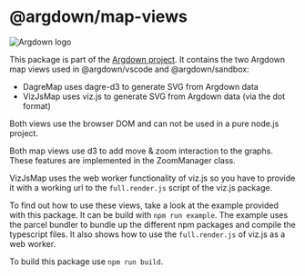 # @argdown/map-views

![Argdown logo](https://raw.githubusercontent.com/christianvoigt/argdown/HEAD/argdown-arrow.png?sanitize=true "Argdown logo")

This package is part of the [Argdown project](https://argdown.org). It contains the two Argdown map views used in @argdown/vscode and @argdown/sandbox:

- DagreMap uses dagre-d3 to generate SVG from Argdown data
- VizJsMap uses viz.js to generate SVG from Argdown data (via the dot format)

Both views use the browser DOM and can not be used in a pure node.js project.

Both map views use d3 to add move & zoom interaction to the graphs. These features are implemented in the ZoomManager class.

VizJsMap uses the web worker functionality of viz.js so you have to provide it with a working url to the `full.render.js` script of the viz.js package.

To find out how to use these views, take a look at the example provided with this package. It can be build with `npm run example`. The example uses the parcel bundler to bundle up the different npm packages and compile the typescript files. It also shows how to use the `full.render.js` of viz.js as a web worker.

To build this package use `npm run build`.
